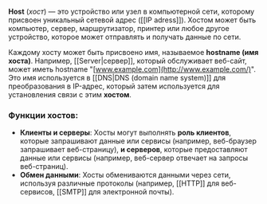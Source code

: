  **Host** (*хост*) — это устройство или узел в компьютерной сети, которому присвоен уникальный сетевой адрес ([[IP adress]]). Хостом может быть компьютер, сервер, маршрутизатор, принтер или любое другое устройство, которое может отправлять и получать данные по сети.

Каждому хосту может быть присвоено имя, называемое **hostname (имя хоста)**. Например, [[Server|сервер]], который обслуживает веб-сайт, может иметь hostname "[www.example.com](http://www.example.com/)". Это имя используется в [[DNS|DNS (domain name system)]] для преобразования в IP-адрес, который затем используется для установления связи с этим **хостом**.
### Функции хостов:

- **Клиенты и серверы**: Хосты могут выполнять **роль клиентов**, которые запрашивают данные или сервисы (например, веб-браузер запрашивает веб-страницу), **и серверов**, которые предоставляют данные или сервисы (например, веб-сервер отвечает на запросы веб-страниц).
- **Обмен данными**: Хосты обмениваются данными через сети, используя различные протоколы (например, [[HTTP]] для веб-сервисов, [[SMTP]] для электронной почты).
